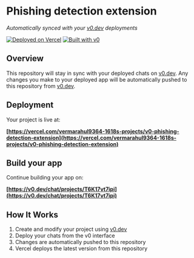 # Phishing detection extension

*Automatically synced with your [v0.dev](https://v0.dev) deployments*

[![Deployed on Vercel](https://img.shields.io/badge/Deployed%20on-Vercel-black?style=for-the-badge&logo=vercel)](https://vercel.com/vermarahul9364-1618s-projects/v0-phishing-detection-extension)
[![Built with v0](https://img.shields.io/badge/Built%20with-v0.dev-black?style=for-the-badge)](https://v0.dev/chat/projects/T6K17vt7ipi)

## Overview

This repository will stay in sync with your deployed chats on [v0.dev](https://v0.dev).
Any changes you make to your deployed app will be automatically pushed to this repository from [v0.dev](https://v0.dev).

## Deployment

Your project is live at:

**[https://vercel.com/vermarahul9364-1618s-projects/v0-phishing-detection-extension](https://vercel.com/vermarahul9364-1618s-projects/v0-phishing-detection-extension)**

## Build your app

Continue building your app on:

**[https://v0.dev/chat/projects/T6K17vt7ipi](https://v0.dev/chat/projects/T6K17vt7ipi)**

## How It Works

1. Create and modify your project using [v0.dev](https://v0.dev)
2. Deploy your chats from the v0 interface
3. Changes are automatically pushed to this repository
4. Vercel deploys the latest version from this repository